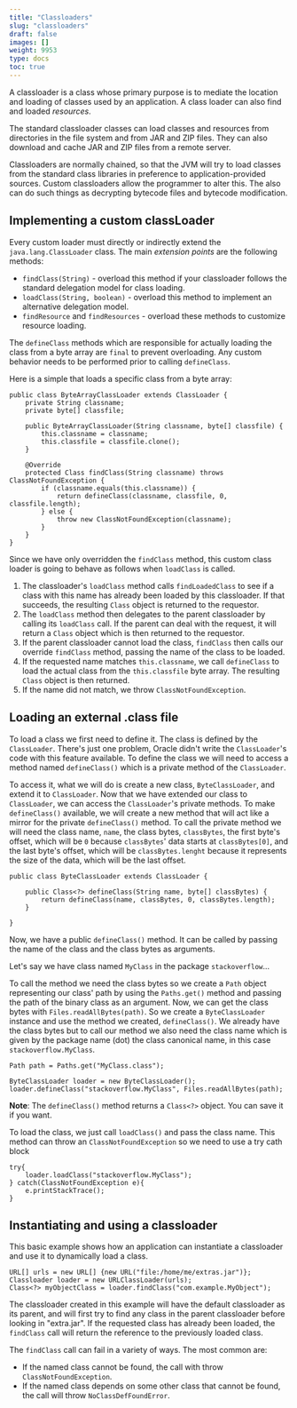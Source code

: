 ```yaml
---
title: "Classloaders"
slug: "classloaders"
draft: false
images: []
weight: 9953
type: docs
toc: true
---
```


A classloader is a class whose primary purpose is to mediate the location and loading of classes used by an application.  A class loader can also find and loaded *resources*.

The standard classloader classes can load classes and resources from directories in the file system and from JAR and ZIP files.  They can also download and cache JAR and ZIP files from a remote server.

Classloaders are normally chained, so that the JVM will try to load classes from the standard class libraries in preference to application-provided sources.  Custom classloaders allow the programmer to alter this.  The also can do such things as decrypting bytecode files and bytecode modification.

## Implementing a custom classLoader
Every custom loader must directly or indirectly extend the `java.lang.ClassLoader` class.  The main *extension points* are the following methods:

  - `findClass(String)` - overload this method if your classloader follows the standard delegation model for class loading.
  - `loadClass(String, boolean)` - overload this method to implement an alternative delegation model.
  - `findResource` and `findResources` - overload these methods to customize resource loading.

The `defineClass` methods which are responsible for actually loading the class from a byte array are `final` to prevent overloading.  Any custom behavior needs to be performed prior to calling `defineClass`.

Here is a simple that loads a specific class from a byte array:

    public class ByteArrayClassLoader extends ClassLoader {
        private String classname;
        private byte[] classfile;

        public ByteArrayClassLoader(String classname, byte[] classfile) {
            this.classname = classname;
            this.classfile = classfile.clone();
        }

        @Override
        protected Class findClass(String classname) throws ClassNotFoundException {
            if (classname.equals(this.classname)) {
                return defineClass(classname, classfile, 0, classfile.length);
            } else {
                throw new ClassNotFoundException(classname);
            }
        }
    }

Since we have only overridden the `findClass` method, this custom class loader is going to behave as follows when `loadClass` is called.

1.  The classloader's `loadClass` method calls `findLoadedClass` to see if a class with this name has already been loaded by this classloader.  If that succeeds, the resulting `Class` object  is returned to the requestor.
2.  The `loadClass` method then delegates to the parent classloader by calling its `loadClass` call.  If the parent can deal with the request, it will return a `Class` object which is then returned to the requestor.
3.  If the parent classloader cannot load the class, `findClass` then calls our override `findClass` method, passing the name of the class to be loaded.
4.  If the requested name matches `this.classname`, we call `defineClass` to load the actual class from the `this.classfile` byte array.  The resulting `Class` object is then returned.
5.  If the name did not match, we throw `ClassNotFoundException`.


## Loading an external .class file
To load a class we first need to define it. The class is defined by the `ClassLoader`. There's just one problem, Oracle didn't write the `ClassLoader`'s code with this feature available. To define the class we will need to access a method named `defineClass()` which is a private method of the `ClassLoader`.

To access it, what we will do is create a new class, `ByteClassLoader`, and extend it to `ClassLoader`. Now that we have extended our class to `ClassLoader`, we can access the `ClassLoader`'s private methods. To make `defineClass()` available, we will create a new method that will act like a mirror for the private `defineClass()` method. To call the private method we will need the class name, `name`, the class bytes, `classBytes`, the first byte's offset, which will be `0` because `classBytes`' data starts at  `classBytes[0]`, and the last byte's offset, which will be `classBytes.lenght` because it represents the size of the data, which will be the last offset.

    public class ByteClassLoader extends ClassLoader {
    
        public Class<?> defineClass(String name, byte[] classBytes) {
            return defineClass(name, classBytes, 0, classBytes.length);
        }
    
    }

Now, we have a public `defineClass()` method. It can be called by passing the name of the class and the class bytes as arguments.

Let's say we have class named `MyClass` in the package `stackoverflow`...

To call the method we need the class bytes so we create a `Path` object representing our class' path by using the `Paths.get()` method and passing the path of the binary class as an argument. Now, we can get the class bytes with `Files.readAllBytes(path)`. So we create a `ByteClassLoader` instance and use the method we created, `defineClass()`. We already have the class bytes but to call our method we also need the class name which is given by the package name (dot) the class canonical name, in this case `stackoverflow.MyClass`.

    Path path = Paths.get("MyClass.class");
    
    ByteClassLoader loader = new ByteClassLoader();
    loader.defineClass("stackoverflow.MyClass", Files.readAllBytes(path);

**Note**: The `defineClass()` method returns a `Class<?>` object. You can save it if you want.

To load the class, we just call `loadClass()` and pass the class name. This method can throw an `ClassNotFoundException` so we need to use a try cath block

    try{
        loader.loadClass("stackoverflow.MyClass");
    } catch(ClassNotFoundException e){
        e.printStackTrace();
    }

## Instantiating and using a classloader
This basic example shows how an application can instantiate a classloader and use it to dynamically load a class.

    URL[] urls = new URL[] {new URL("file:/home/me/extras.jar")};
    Classloader loader = new URLClassLoader(urls);
    Class<?> myObjectClass = loader.findClass("com.example.MyObject");

The classloader created in this example will have the default classloader as its parent, and will first try to find any class in the parent classloader before looking in "extra.jar".  If the requested class has already been loaded, the `findClass` call will return the reference to the previously loaded class.

The `findClass` call can fail in a variety of ways.  The most common are:

  - If the named class cannot be found, the call with throw `ClassNotFoundException`.
  - If the named class depends on some other class that cannot be found, the call will throw `NoClassDefFoundError`.


